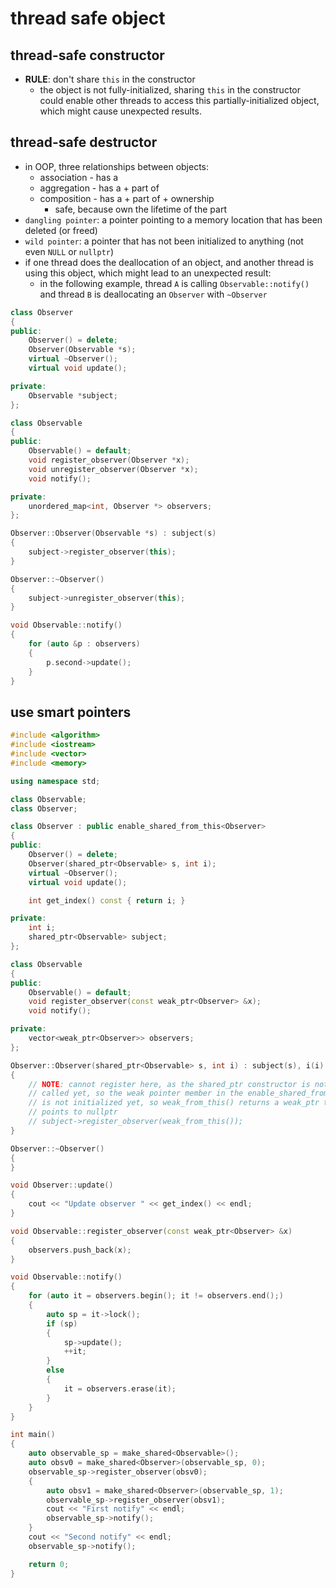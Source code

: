# thread safe object

## thread-safe constructor
* **RULE**: don't share `this` in the constructor
    * the object is not fully-initialized, sharing `this` in the constructor could enable other threads to access this partially-initialized object, which might cause unexpected results.
 
## thread-safe destructor
* in OOP, three relationships between objects:
    * association - has a
    * aggregation - has a + part of
    * composition - has a + part of + ownership
        * safe, because own the lifetime of the part
* `dangling pointer`: a pointer pointing to a memory location that has been deleted (or freed)
* `wild pointer`: a pointer that has not been initialized to anything (not even `NULL` or `nullptr`)
* if one thread does the deallocation of an object, and another thread is using this object, which might lead to an unexpected result:
    * in the following example, thread `A` is calling `Observable::notify()` and thread `B` is deallocating an `Observer` with `~Observer`

```cpp
class Observer
{
public:
    Observer() = delete;
    Observer(Observable *s);
    virtual ~Observer();
    virtual void update();

private:
    Observable *subject;
};

class Observable
{
public:
    Observable() = default;
    void register_observer(Observer *x);
    void unregister_observer(Observer *x);
    void notify();

private:
    unordered_map<int, Observer *> observers;
};

Observer::Observer(Observable *s) : subject(s)
{
    subject->register_observer(this);
}

Observer::~Observer()
{
    subject->unregister_observer(this);
}

void Observable::notify()
{
    for (auto &p : observers)
    {
        p.second->update();
    }
}
```

## use smart pointers

```cpp
#include <algorithm>
#include <iostream>
#include <vector>
#include <memory>

using namespace std;

class Observable;
class Observer;

class Observer : public enable_shared_from_this<Observer>
{
public:
    Observer() = delete;
    Observer(shared_ptr<Observable> s, int i);
    virtual ~Observer();
    virtual void update();

    int get_index() const { return i; }

private:
    int i;
    shared_ptr<Observable> subject;
};

class Observable
{
public:
    Observable() = default;
    void register_observer(const weak_ptr<Observer> &x);
    void notify();

private:
    vector<weak_ptr<Observer>> observers;
};

Observer::Observer(shared_ptr<Observable> s, int i) : subject(s), i(i)
{
    // NOTE: cannot register here, as the shared_ptr constructor is not
    // called yet, so the weak pointer member in the enable_shared_from_this
    // is not initialized yet, so weak_from_this() returns a weak_ptr that
    // points to nullptr
    // subject->register_observer(weak_from_this());
}

Observer::~Observer()
{
}

void Observer::update()
{
    cout << "Update observer " << get_index() << endl;
}

void Observable::register_observer(const weak_ptr<Observer> &x)
{
    observers.push_back(x);
}

void Observable::notify()
{
    for (auto it = observers.begin(); it != observers.end();)
    {
        auto sp = it->lock();
        if (sp)
        {
            sp->update();
            ++it;
        }
        else
        {
            it = observers.erase(it);
        }
    }
}

int main()
{
    auto observable_sp = make_shared<Observable>();
    auto obsv0 = make_shared<Observer>(observable_sp, 0);
    observable_sp->register_observer(obsv0);
    {
        auto obsv1 = make_shared<Observer>(observable_sp, 1);
        observable_sp->register_observer(obsv1);
        cout << "First notify" << endl;
        observable_sp->notify();
    }
    cout << "Second notify" << endl;
    observable_sp->notify();

    return 0;
}
```

